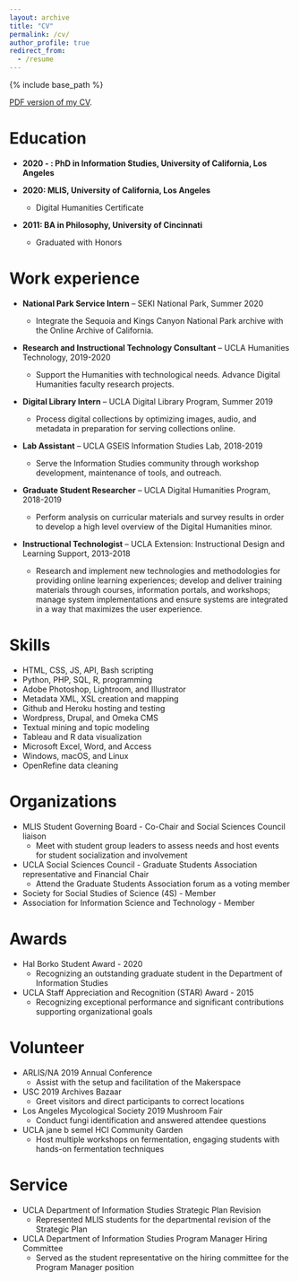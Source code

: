 ```yaml
---
layout: archive
title: "CV"
permalink: /cv/
author_profile: true
redirect_from:
  - /resume
---
```


{% include base_path %}

[PDF version of my CV](/files/CurriculumVitae.pdf).

Education
======
* **2020 - : PhD in Information Studies, University of California, Los Angeles**

* **2020: MLIS, University of California, Los Angeles**
  * Digital Humanities Certificate
* **2011: BA in Philosophy, University of Cincinnati**
  * Graduated with Honors

Work experience
======
* **National Park Service Intern** – SEKI National Park, Summer 2020
  * Integrate the Sequoia and Kings Canyon National Park archive with the Online Archive of California.

* **Research and Instructional Technology Consultant** – UCLA Humanities Technology, 2019-2020
  * Support the Humanities with technological needs. Advance Digital Humanities faculty research projects.

* **Digital Library Intern** – UCLA Digital Library Program, Summer 2019
  * Process digital collections by optimizing images, audio, and metadata in preparation for serving collections online.

* **Lab Assistant** – UCLA GSEIS Information Studies Lab, 2018-2019
  * Serve the Information Studies community through workshop development, maintenance of tools, and outreach.
  
* **Graduate Student Researcher** – UCLA Digital Humanities Program, 2018-2019
  * Perform analysis on curricular materials and survey results in order to develop a high level overview of the Digital Humanities minor.

* **Instructional Technologist** – UCLA Extension: Instructional Design and Learning Support, 2013-2018
  * Research and implement new technologies and methodologies for providing online learning experiences; develop and deliver training materials through courses, information portals, and workshops; manage system
implementations and ensure systems are integrated in a way that maximizes the user experience.

Skills
======
* HTML, CSS, JS, API, Bash scripting
* Python, PHP, SQL, R, programming
* Adobe Photoshop, Lightroom, and Illustrator
* Metadata XML, XSL creation and mapping
* Github and Heroku hosting and testing
* Wordpress, Drupal, and Omeka CMS
* Textual mining and topic modeling
* Tableau and R data visualization
* Microsoft Excel, Word, and Access
* Windows, macOS, and Linux
* OpenRefine data cleaning

Organizations
======
* MLIS Student Governing Board - Co-Chair and Social Sciences Council liaison
  * Meet with student group leaders to assess needs and host events for student socialization and involvement
* UCLA Social Sciences Council - Graduate Students Association representative and Financial Chair
  * Attend the Graduate Students Association forum as a voting member
* Society for Social Studies of Science (4S) - Member
* Association for Information Science and Technology - Member

Awards
======
* Hal Borko Student Award - 2020
  * Recognizing an outstanding graduate student in the Department of Information Studies
* UCLA Staff Appreciation and Recognition (STAR) Award - 2015
  * Recognizing exceptional performance and significant contributions supporting organizational goals


Volunteer
======
* ARLIS/NA 2019 Annual Conference
  * Assist with the setup and facilitation of the Makerspace
* USC 2019 Archives Bazaar
  * Greet visitors and direct participants to correct locations
* Los Angeles Mycological Society 2019 Mushroom Fair
  * Conduct fungi identification and answered attendee questions
* UCLA jane b semel HCI Community Garden
  * Host multiple workshops on fermentation, engaging students with hands-on fermentation techniques
 
Service
======
* UCLA Department of Information Studies Strategic Plan Revision
  * Represented MLIS students for the departmental revision of the Strategic Plan
* UCLA Department of Information Studies Program Manager Hiring Committee
  * Served as the student representative on the hiring committee for the Program Manager position
